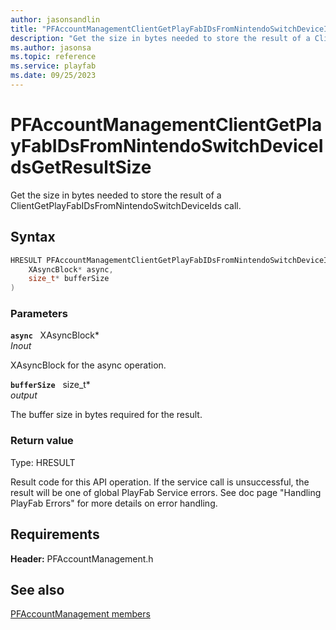 ```yaml
---
author: jasonsandlin
title: "PFAccountManagementClientGetPlayFabIDsFromNintendoSwitchDeviceIdsGetResultSize"
description: "Get the size in bytes needed to store the result of a ClientGetPlayFabIDsFromNintendoSwitchDeviceIds call."
ms.author: jasonsa
ms.topic: reference
ms.service: playfab
ms.date: 09/25/2023
---
```


# PFAccountManagementClientGetPlayFabIDsFromNintendoSwitchDeviceIdsGetResultSize  

Get the size in bytes needed to store the result of a ClientGetPlayFabIDsFromNintendoSwitchDeviceIds call.  

## Syntax  
  
```cpp
HRESULT PFAccountManagementClientGetPlayFabIDsFromNintendoSwitchDeviceIdsGetResultSize(  
    XAsyncBlock* async,  
    size_t* bufferSize  
)  
```  
  
### Parameters  
  
**`async`** &nbsp; XAsyncBlock*  
*_Inout_*  
  
XAsyncBlock for the async operation.  
  
**`bufferSize`** &nbsp; size_t*  
*output*  
  
The buffer size in bytes required for the result.  
  
  
### Return value
Type: HRESULT
  
Result code for this API operation. If the service call is unsuccessful, the result will be one of global PlayFab Service errors. See doc page "Handling PlayFab Errors" for more details on error handling.
  
  
## Requirements  
  
**Header:** PFAccountManagement.h
  
## See also  
[PFAccountManagement members](../pfaccountmanagement_members.md)  

  
  
